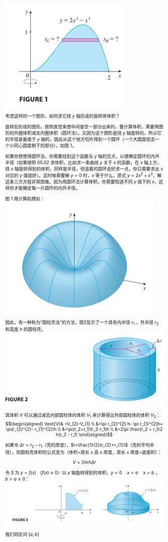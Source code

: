 ![](images/Pasted%20image%2020241016090429.png)

考虑这样的一个图形，如何求它绕 $y$ 轴形成的旋转体体积？

旋转后形成的图形，按照直觉来想中间是空一部分出来的，要计算体积，需要用图形的外圈体积减去内圈体积（圆环法）。又因为这个图形是绕 $y$ 轴旋转的，所以它的半径是垂直于 $y$ 轴的，因此从这个地方切片得到一个圆环（一个大圆盘挖去一个小同心圆盘剩下的部分），如图 1。

如果你想使用圆环法，你需要找到这个函数与 $y$ 轴的交点，以便确定圆环的内外半径（如果按照 05.02 求体积，比如求一条曲线 $y$ 关于 $x$ 的函数，在 $x$ 轴上方，绕 $x$ 轴旋转得到的体积，同样是半径，但竖着的圆环会好求一点，你只需要求出 $x$ 对应的 $y$ 值就好）。这时候需要解 $y=0$ 时，$x$ 等于什么，原式 $y=2x^{2}+x^{3}$，解这条三次方程非常困难。因为用圆环法计算体积，你需要知道不同 $y$ 值下的 $x$，这样你才能确定每一片圆环的内外半径。

图 1 用计算机模拟：
![](images/Pasted%20image%2020241016102300.png)


因此，有一种称为“圆柱壳法”的方法，图2显示了一个具有内半径 $r_{1}$ ​、外半径 $r_{2}$ ​ 和高度 $h$ 的圆柱壳。
![](images/Pasted%20image%2020241016093651.png)

其体积 $V$ 可以通过减去内部圆柱体的体积 $V_{1}$ 来计算得出外部圆柱体的体积 $V_{2}$：
$$\begin{aligned}
\text{V}& =V_{2}-V_{1} \\
&=\pi r_{2}^{2} h- \pi r_{1}^{2}h= \pi(r_{2}^{2}- r_{1}^{2})h \\
&=\pi(r_2+r_1)(r_2-r_1)h \\
&=2\pi \frac{r_2 + r_1}2 h(r_2 - r_1)
\end{aligned}$$

如果令 $\Delta r=r_{2}-r_{1}$（壳的厚度），$r=\frac{1}{2}(r_{2}+r_{1})$（壳的平均半径），则圆柱壳体积的公式变为（体积=周长 x 高 x 厚度，周长 x 厚度=底面积）：

$$V=2\pi rh\Delta r \tag{1}$$


令 $S$ 为 $y=f(x)$ （$f(x)\ge 0$）以 $y$ 轴旋转得到的体积，$y=0 \quad x=a \quad x=b$ ，$b>a\ge 0$：
![](images/Pasted%20image%2020241016100045.png)

我们将区间 $[a,b]$

